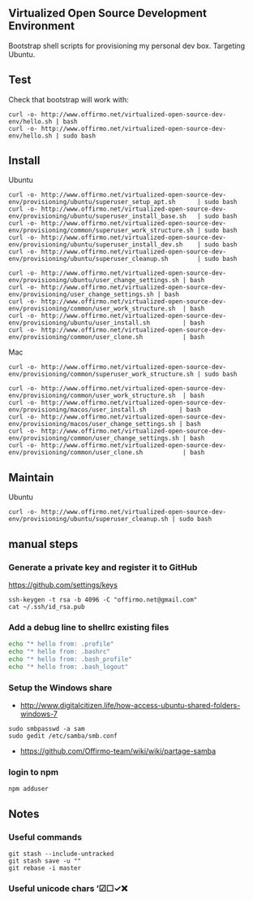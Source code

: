 ## Virtualized Open Source Development Environment

Bootstrap shell scripts for provisioning my personal dev box. Targeting Ubuntu.


## Test
Check that bootstrap will work with:
```
curl -o- http://www.offirmo.net/virtualized-open-source-dev-env/hello.sh | bash
curl -o- http://www.offirmo.net/virtualized-open-source-dev-env/hello.sh | sudo bash
```


## Install

Ubuntu

```
curl -o- http://www.offirmo.net/virtualized-open-source-dev-env/provisioning/ubuntu/superuser_setup_apt.sh      | sudo bash
curl -o- http://www.offirmo.net/virtualized-open-source-dev-env/provisioning/ubuntu/superuser_install_base.sh   | sudo bash
curl -o- http://www.offirmo.net/virtualized-open-source-dev-env/provisioning/common/superuser_work_structure.sh | sudo bash
curl -o- http://www.offirmo.net/virtualized-open-source-dev-env/provisioning/ubuntu/superuser_install_dev.sh    | sudo bash
curl -o- http://www.offirmo.net/virtualized-open-source-dev-env/provisioning/ubuntu/superuser_cleanup.sh        | sudo bash

curl -o- http://www.offirmo.net/virtualized-open-source-dev-env/provisioning/ubuntu/user_change_settings.sh | bash
curl -o- http://www.offirmo.net/virtualized-open-source-dev-env/provisioning/user_change_settings.sh | bash
curl -o- http://www.offirmo.net/virtualized-open-source-dev-env/provisioning/common/user_work_structure.sh  | bash
curl -o- http://www.offirmo.net/virtualized-open-source-dev-env/provisioning/ubuntu/user_install.sh         | bash
curl -o- http://www.offirmo.net/virtualized-open-source-dev-env/provisioning/common/user_clone.sh           | bash
```

Mac

```
curl -o- http://www.offirmo.net/virtualized-open-source-dev-env/provisioning/common/superuser_work_structure.sh | sudo bash

curl -o- http://www.offirmo.net/virtualized-open-source-dev-env/provisioning/common/user_work_structure.sh  | bash
curl -o- http://www.offirmo.net/virtualized-open-source-dev-env/provisioning/macos/user_install.sh         | bash
curl -o- http://www.offirmo.net/virtualized-open-source-dev-env/provisioning/macos/user_change_settings.sh | bash
curl -o- http://www.offirmo.net/virtualized-open-source-dev-env/provisioning/common/user_change_settings.sh | bash
curl -o- http://www.offirmo.net/virtualized-open-source-dev-env/provisioning/common/user_clone.sh           | bash
```


## Maintain

Ubuntu

```
curl -o- http://www.offirmo.net/virtualized-open-source-dev-env/provisioning/ubuntu/superuser_cleanup.sh | sudo bash
```


## manual steps

### Generate a private key and register it to GitHub
https://github.com/settings/keys
```
ssh-keygen -t rsa -b 4096 -C "offirmo.net@gmail.com"
cat ~/.ssh/id_rsa.pub 
```

### Add a debug line to shellrc existing files
```bash
echo "* hello from: .profile"
echo "* hello from: .bashrc"
echo "* hello from: .bash_profile"
echo "* hello from: .bash_logout"
```

### Setup the Windows share
* http://www.digitalcitizen.life/how-access-ubuntu-shared-folders-windows-7
```
sudo smbpasswd -a sam
sudo gedit /etc/samba/smb.conf
```
* https://github.com/Offirmo-team/wiki/wiki/partage-samba

### login to npm
```
npm adduser
```


## Notes

### Useful commands
```
git stash --include-untracked
git stash save -u ""
git rebase -i master
```

### Useful unicode chars ’☑☐✓❌
